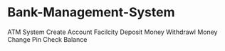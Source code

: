 # Bank-Management-System
 ATM System
Create Account Facilcity
Deposit Money
Withdrawl Money
Change Pin
Check Balance
